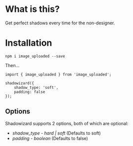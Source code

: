 # What is this?

Get perfect shadows every time for the non-designer.

# Installation

`npm i image_uploaded --save`

Then...

```
import { image_uploaded } from 'image_uploaded';

shadowizard({
    shadow_type: 'soft',
    padding: false
});
```

## Options

Shadowizard supports 2 options, both of which are optional:

* *shadow_type* - _hard | soft_ (Defaults to soft)
* *padding* - _boolean_ (Defaults to false)